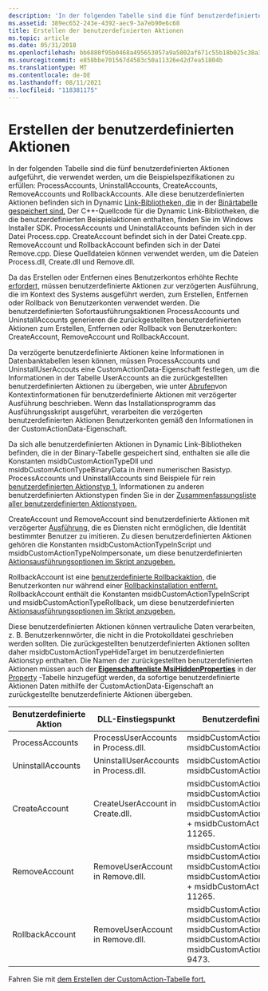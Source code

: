 ```yaml
---
description: 'In der folgenden Tabelle sind die fünf benutzerdefinierten Aktionen aufgeführt, die verwendet werden, um die Beispielspezifikationen zu erfüllen: ProcessAccounts, UninstallAccounts, CreateAccounts, RemoveAccounts und RollbackAccounts.'
ms.assetid: 389ec652-243e-4392-aec9-3a7eb90e6c68
title: Erstellen der benutzerdefinierten Aktionen
ms.topic: article
ms.date: 05/31/2018
ms.openlocfilehash: bb6880f95b0468a495653057a9a5802af671c55b18b025c38a3191a4792e7558
ms.sourcegitcommit: e858bbe701567d4583c50a11326e42d7ea51804b
ms.translationtype: MT
ms.contentlocale: de-DE
ms.lasthandoff: 08/11/2021
ms.locfileid: "118381175"
---
```

# <a name="authoring-the-custom-actions"></a>Erstellen der benutzerdefinierten Aktionen

In der folgenden Tabelle sind die fünf benutzerdefinierten Aktionen aufgeführt, die verwendet werden, um die Beispielspezifikationen zu erfüllen: ProcessAccounts, UninstallAccounts, CreateAccounts, RemoveAccounts und RollbackAccounts. Alle diese benutzerdefinierten Aktionen befinden sich in Dynamic [Link-Bibliotheken, die](dynamic-link-libraries.md) in der [Binärtabelle gespeichert sind.](binary-table.md) Der C++-Quellcode für die Dynamic Link-Bibliotheken, die die benutzerdefinierten Beispielaktionen enthalten, finden Sie im Windows Installer SDK. ProcessAccounts und UninstallAccounts befinden sich in der Datei Process.cpp. CreateAccount befindet sich in der Datei Create.cpp. RemoveAccount und RollbackAccount befinden sich in der Datei Remove.cpp. Diese Quelldateien können verwendet werden, um die Dateien Process.dll, Create.dll und Remove.dll.

Da das Erstellen oder Entfernen eines Benutzerkontos erhöhte Rechte [erfordert,](deferred-execution-custom-actions.md) müssen benutzerdefinierte Aktionen zur verzögerten Ausführung, die im Kontext des Systems ausgeführt werden, zum Erstellen, Entfernen oder Rollback von Benutzerkonten verwendet werden. Die benutzerdefinierten Sofortausführungsaktionen ProcessAccounts und UninstallAccounts generieren die zurückgestellten benutzerdefinierten Aktionen zum Erstellen, Entfernen oder Rollback von Benutzerkonten: CreateAccount, RemoveAccount und RollbackAccount.

Da verzögerte benutzerdefinierte Aktionen keine Informationen in Datenbanktabellen lesen können, müssen ProcessAccounts und UninstallUserAccouts eine CustomActionData-Eigenschaft festlegen, um die Informationen in der Tabelle UserAccounts an die zurückgestellten benutzerdefinierten Aktionen zu übergeben, wie unter [Abrufen](obtaining-context-information-for-deferred-execution-custom-actions.md)von Kontextinformationen für benutzerdefinierte Aktionen mit verzögerter Ausführung beschrieben. Wenn das Installationsprogramm das Ausführungsskript ausgeführt, verarbeiten die verzögerten benutzerdefinierten Aktionen Benutzerkonten gemäß den Informationen in der CustomActionData-Eigenschaft.

Da sich alle benutzerdefinierten Aktionen in Dynamic Link-Bibliotheken befinden, die in der Binary-Tabelle gespeichert sind, enthalten sie alle die Konstanten msidbCustomActionTypeDll und msidbCustomActionTypeBinaryData in ihrem numerischen Basistyp. ProcessAccounts und UninstallAccounts sind Beispiele für rein [benutzerdefinierten Aktionstyp 1.](custom-action-type-1.md) Informationen zu anderen benutzerdefinierten Aktionstypen finden Sie in der [Zusammenfassungsliste aller benutzerdefinierten Aktionstypen.](summary-list-of-all-custom-action-types.md)

CreateAccount und RemoveAccount sind benutzerdefinierte Aktionen mit verzögerter [Ausführung,](deferred-execution-custom-actions.md) die es Diensten nicht ermöglichen, die Identität bestimmter Benutzer zu imitieren. Zu diesen benutzerdefinierten Aktionen gehören die Konstanten msidbCustomActionTypeInScript und msidbCustomActionTypeNoImpersonate, um diese benutzerdefinierten [Aktionsausführungsoptionen im Skript anzugeben.](custom-action-in-script-execution-options.md)

RollbackAccount ist eine [benutzerdefinierte Rollbackaktion,](rollback-custom-actions.md) die Benutzerkonten nur während einer [Rollbackinstallation entfernt.](rollback-installation.md) RollbackAccount enthält die Konstanten msidbCustomActionTypeInScript und msidbCustomActionTypeRollback, um diese benutzerdefinierten [Aktionsausführungsoptionen im Skript anzugeben.](custom-action-in-script-execution-options.md)

Diese benutzerdefinierten Aktionen können vertrauliche Daten verarbeiten, z. B. Benutzerkennwörter, die nicht in die Protokolldatei geschrieben werden sollten. Die zurückgestellten benutzerdefinierten Aktionen sollten daher msidbCustomActionTypeHideTarget im benutzerdefinierten Aktionstyp enthalten. Die Namen der zurückgestellten benutzerdefinierten Aktionen müssen auch der [**Eigenschaftenliste MsiHiddenProperties**](msihiddenproperties.md) in der [Property](property-table.md) -Tabelle hinzugefügt werden, da sofortige benutzerdefinierte Aktionen Daten mithilfe der CustomActionData-Eigenschaft an zurückgestellte benutzerdefinierte Aktionen übergeben.



| Benutzerdefinierte Aktion     | DLL-Einstiegspunkt                       | Benutzerdefinierter Aktionstyp                                                                                                                                                         |
|-------------------|---------------------------------------|----------------------------------------------------------------------------------------------------------------------------------------------------------------------------|
| ProcessAccounts   | ProcessUserAccounts in Process.dll.   | msidbCustomActionTypeDll + msidbCustomActionTypeBinaryData = 1                                                                                                             |
| UninstallAccounts | UninstallUserAccounts in Process.dll. | msidbCustomActionTypeDll + msidbCustomActionTypeBinaryData = 1                                                                                                             |
| CreateAccount     | CreateUserAccount in Create.dll.      | msidbCustomActionTypeDll + msidbCustomActionTypeBinaryData + msidbCustomActionTypeInScript + msidbCustomActionTypeNoImpersonate + msidbCustomActionTypeHideTarget = 11265. |
| RemoveAccount     | RemoveUserAccount in Remove.dll.      | msidbCustomActionTypeDll + msidbCustomActionTypeBinaryData + msidbCustomActionTypeInScript + msidbCustomActionTypeNoImpersonate + msidbCustomActionTypeHideTarget = 11265. |
| RollbackAccount   | RemoveUserAccount in Remove.dll.      | msidbCustomActionTypeDll + msidbCustomActionTypeBinaryData + msidbCustomActionTypeInScript + msidbCustomActionTypeRollback + msidbCustomActionTypeHideTarget = 9473.       |



 

Fahren Sie mit [dem Erstellen der CustomAction-Tabelle fort.](authoring-the-customaction-table.md)

 

 




